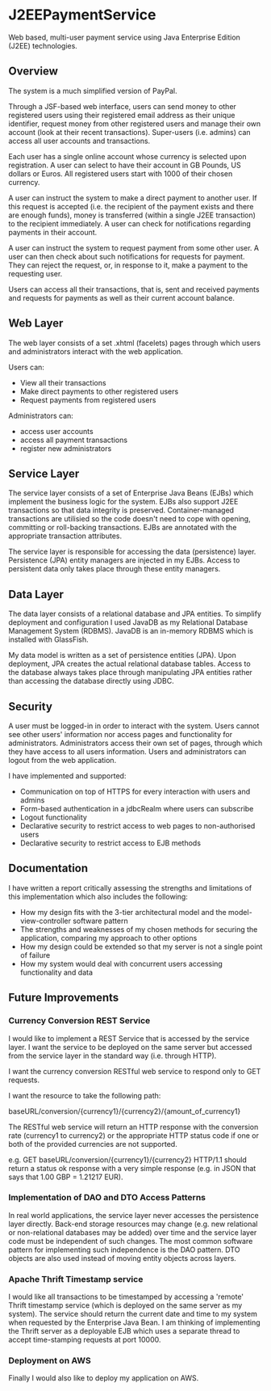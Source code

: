# J2EEPaymentService
Web based, multi-user payment service using Java Enterprise Edition (J2EE) technologies.

## Overview

The system is a much simplified version of PayPal. 

Through a JSF-based web interface, users can send money to other registered users using their registered email address as their unique identifier, request money from other registered users and manage their own account (look at their recent transactions). Super-users (i.e. admins) can access all user accounts and transactions. 

Each user has a single online account whose currency is selected upon registration. A user can select to have their account in GB Pounds, US dollars or Euros. All registered users start with 1000 of their chosen currency.

A user can instruct the system to make a direct payment to another user. If this request is accepted (i.e. the recipient of the payment exists and there are enough funds), money is transferred (within a single J2EE transaction) to the recipient immediately. A user can check for notifications regarding payments in their account.

A user can instruct the system to request payment from some other user. A user can then check about such notifications for requests for payment. They can reject the request, or, in response to it, make a payment to the requesting user.

Users can access all their transactions, that is, sent and received payments and requests for payments as well as their current account balance.

## Web Layer

The web layer consists of a set .xhtml (facelets) pages through which users and administrators interact with the web application. 

Users can:

* View all their transactions
* Make direct payments to other registered users
* Request payments from registered users

Administrators can:

* access user accounts
* access all payment transactions
* register new administrators

## Service Layer

The service layer consists of a set of Enterprise Java Beans (EJBs) which implement the business logic for the system. EJBs also support J2EE transactions so that data integrity is preserved. Container-managed transactions are utilisied so the code doesn't need to cope with opening, committing or roll-backing transactions. EJBs are annotated with the appropriate transaction attributes.

The service layer is responsible for accessing the data (persistence) layer. Persistence (JPA) entity managers are injected in  my EJBs. Access to persistent data only takes place through these entity managers.

## Data Layer

The data layer consists of a relational database and JPA entities. To simplify deployment and configuration I used JavaDB as my Relational Database Management System (RDBMS). JavaDB is an in-memory RDBMS which is installed with GlassFish.

My data model is written as a set of persistence entities (JPA). Upon deployment, JPA creates the actual relational database tables. Access to the database always takes place through manipulating JPA entities rather than accessing the database directly using JDBC.

## Security

A user must be logged-in in order to interact with the system. Users cannot see other users' information nor access pages and functionality for administrators. Administrators access their own set of pages, through which they have access to all users information. Users and administrators can logout from the web application.

I have implemented and supported:

* Communication on top of HTTPS for every interaction with users and admins
* Form-based authentication in a jdbcRealm where users can subscribe
* Logout functionality
* Declarative security to restrict access to web pages to non-authorised users
* Declarative security to restrict access to EJB methods


## Documentation

I have written a report critically assessing the strengths and limitations of this implementation which also includes the following:

* How my design fits with the 3-tier architectural model and the model-view-controller software pattern
* The strengths and weaknesses of my chosen methods for securing the application, comparing my approach to other options
* How my design could be extended so that my server is not a single point of failure
* How my system would deal with concurrent users accessing functionality and data


## Future Improvements

### Currency Conversion REST Service

I would like to implement a REST Service that is accessed by the service layer. I want the service to be deployed on the same server but accessed from the service layer in the standard way (i.e. through HTTP).

I want the currency conversion RESTful web service to respond only to GET requests. 

I want the resource to take the following path: 

baseURL/conversion/{currency1}/{currency2}/{amount_of_currency1}

The RESTful web service will return an HTTP response with the conversion rate (currency1 to currency2) or the appropriate HTTP status code if one or both of the provided currencies are not supported.

e.g. GET baseURL/conversion/{currency1}/{currency2} HTTP/1.1 should return a status ok response with a very simple response (e.g. in JSON that says that 1.00 GBP = 1.21217 EUR).


### Implementation of DAO and DTO Access Patterns

In real world applications, the service layer never accesses the persistence layer directly. Back-end storage resources may change (e.g. new relational or non-relational databases may be added) over time and the service layer code must be independent of such changes. The most common software pattern for implementing such independence is the DAO pattern. DTO objects are also used instead of moving entity objects across layers.

### Apache Thrift Timestamp service

I would like all transactions to be timestamped by accessing a 'remote' Thrift timestamp service (which is deployed on the same server as my system). The service should return the current date and time to my system when requested by the Enterprise Java Bean. I am thinking of implementing the Thrift server as a deployable EJB which uses a separate thread to accept time-stamping requests at port 10000.

### Deployment on AWS

Finally I would also like to deploy my application on AWS.

